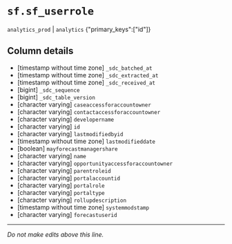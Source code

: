 # `sf.sf_userrole`
`analytics_prod` | `analytics`
{"primary_keys":["id"]}

## Column details
* [timestamp without time zone] `_sdc_batched_at`
* [timestamp without time zone] `_sdc_extracted_at`
* [timestamp without time zone] `_sdc_received_at`
* [bigint]    `_sdc_sequence`
* [bigint]    `_sdc_table_version`
* [character varying] `caseaccessforaccountowner`
* [character varying] `contactaccessforaccountowner`
* [character varying] `developername`
* [character varying] `id`
* [character varying] `lastmodifiedbyid`
* [timestamp without time zone] `lastmodifieddate`
* [boolean]   `mayforecastmanagershare`
* [character varying] `name`
* [character varying] `opportunityaccessforaccountowner`
* [character varying] `parentroleid`
* [character varying] `portalaccountid`
* [character varying] `portalrole`
* [character varying] `portaltype`
* [character varying] `rollupdescription`
* [timestamp without time zone] `systemmodstamp`
* [character varying] `forecastuserid`

-------------------------------------------------------------------------------
*Do not make edits above this line.*

